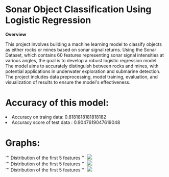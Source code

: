 # Sonar Object Classification Using Logistic Regression
<b>Overview</b><br>

This project involves building a machine learning model to classify objects as either rocks or mines based on sonar signal returns. Using the Sonar Dataset, which contains 60 features representing sonar signal intensities at various angles, the goal is to develop a robust logistic regression model. The model aims to accurately distinguish between rocks and mines, with potential applications in underwater exploration and submarine detection. The project includes data preprocessing, model training, evaluation, and visualization of results to ensure the model's effectiveness.



# Accuracy of this model:
  <li>Accuracy on traing data: 0.8181818181818182</li>
  <li>Accuracy score of test data :  0.9047619047619048</li>

# Graphs:
''' Distribution of the first 5 features '''
<img src = "https://github.com/Sutanu1234/ML_model_examples/assets/123285380/b51ba889-b436-408d-86a9-7e8262581b42" /><br>
''' Distribution of the first 5 features '''
<img src = "https://github.com/Sutanu1234/ML_model_examples/assets/123285380/02068a43-8ba5-4b8b-bb05-13f01228bdc8" /><br>
''' Distribution of the first 5 features '''
<img src = "https://github.com/Sutanu1234/ML_model_examples/assets/123285380/5d2eb5cf-f354-4bb7-bdab-97fb07b53d3a" />
